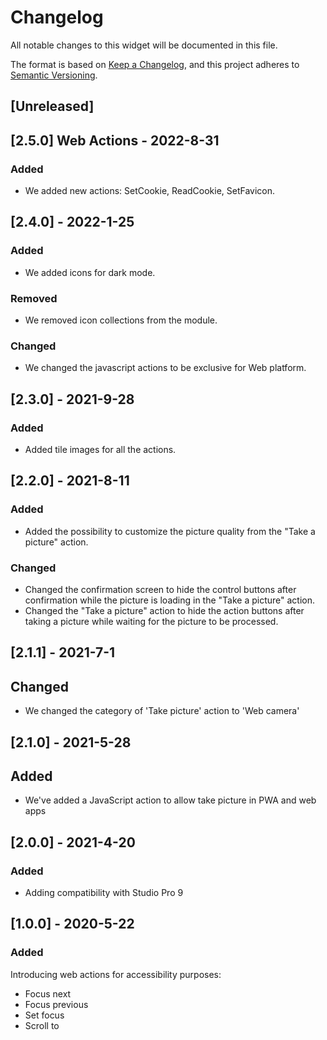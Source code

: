 # Changelog

All notable changes to this widget will be documented in this file.

The format is based on [Keep a Changelog](https://keepachangelog.com/en/1.0.0/), and this project adheres to [Semantic Versioning](https://semver.org/spec/v2.0.0.html).

## [Unreleased]

## [2.5.0] Web Actions - 2022-8-31

### Added

-   We added new actions: SetCookie, ReadCookie, SetFavicon.

## [2.4.0] - 2022-1-25

### Added

-   We added icons for dark mode.

### Removed

-   We removed icon collections from the module.

### Changed

-   We changed the javascript actions to be exclusive for Web platform.

## [2.3.0] - 2021-9-28

### Added

-   Added tile images for all the actions.

## [2.2.0] - 2021-8-11

### Added

-   Added the possibility to customize the picture quality from the "Take a picture" action.

### Changed

-   Changed the confirmation screen to hide the control buttons after confirmation while the picture is loading in the "Take a picture" action.
-   Changed the "Take a picture" action to hide the action buttons after taking a picture while waiting for the picture to be processed.

## [2.1.1] - 2021-7-1

## Changed

-   We changed the category of 'Take picture' action to 'Web camera'

## [2.1.0] - 2021-5-28

## Added

-   We've added a JavaScript action to allow take picture in PWA and web apps

## [2.0.0] - 2021-4-20

### Added

-   Adding compatibility with Studio Pro 9

## [1.0.0] - 2020-5-22

### Added

Introducing web actions for accessibility purposes:

-   Focus next
-   Focus previous
-   Set focus
-   Scroll to
